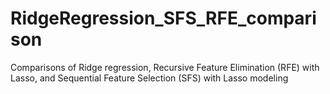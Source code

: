 # RidgeRegression_SFS_RFE_comparison
Comparisons of Ridge regression, Recursive Feature Elimination (RFE) with Lasso, and Sequential Feature Selection (SFS) with Lasso modeling
